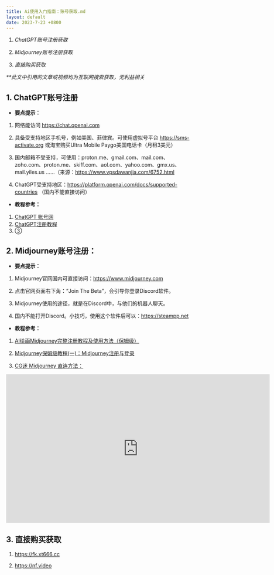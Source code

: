 ```yaml
---
title: Ai使用入门指南：账号获取.md
layout: default
date: 2023-7-23 +0800
---
```


1. _ChatGPT账号注册获取_

2. _Midjourney账号注册获取_

3. _直接购买获取_

_\**此文中引用的文章或视频均为互联网搜索获取，无利益相关_



## 1. ChatGPT账号注册

* **要点提示：**

1. 网络能访问 https://chat.openai.com

2. 具备受支持地区手机号，例如美国、菲律宾。可使用虚拟号平台 https://sms-activate.org 或淘宝购买Ultra Mobile Paygo美国电话卡（月租3美元）

3. 国内邮箱不受支持，可使用：proton.me、gmail.com、mail.com、zoho.com、proton.me、skiff.com、aol.com、yahoo.com、gmx.us、mail.yiles.us ……（来源：https://www.vpsdawanjia.com/6752.html

4. ChatGPT受支持地区：https://platform.openai.com/docs/supported-countries （国内不能直接访问）



* **教程参考：**

1. [ChatGPT 账号网](https://chatgptzhanghao.com/)
2. [ChatGPT注册教程](https://mp.weixin.qq.com/s?__biz=MzIxNzc1OTU4OA==&mid=2247487137&idx=1&sn=c8ebc8cb7a0b7919c15a9219b8c343a9&scene=21&token=1792243853&lang=zh_CN#wechat_redirect)
3. ③



## 2. Midjourney账号注册：

* **要点提示：**

1. Midjourney官网国内可直接访问：https://www.midjourney.com

2. 点击官网页面右下角：“Join The Beta”，会引导你登录Discord软件。

3. Midjourney使用的途径，就是在Discord中，与他们的机器人聊天。

4. 国内不能打开Discord。小技巧，使用这个软件后可以：https://steampp.net



* **教程参考：**

1. [AI绘画Midjourney完整注册教程及使用方法（保姆级）](https://mp.weixin.qq.com/s?__biz=MzUyNzgzNzIzNw==&mid=2247595067&idx=1&sn=d306a8abc9f5def94c5352dd2d80baa8&scene=21&token=1792243853&lang=zh_CN#wechat_redirect)

2. [Midjourney保姆级教程(一)：Midjourney注册与登录](https://mp.weixin.qq.com/s?__biz=Mzg3MDg1NTk1Mw==&mid=2247483736&idx=1&sn=ba783f7c7522c4ab1e1a62f18f7753ec&scene=21&token=1792243853&lang=zh_CN#wechat_redirect)

3. [CG迷 Midjourney 直连方法：](https://www.ixigua.com/7246740001776468520?utm_source=iframe_share)


<iframe width="720" height="405" frameborder="0" src="https://www.ixigua.com/iframe/7246740001776468520?autoplay=0" referrerpolicy="unsafe-url" allowfullscreen></iframe>



## 3. 直接购买获取

1. https://fk.xt666.cc

2. https://nf.video